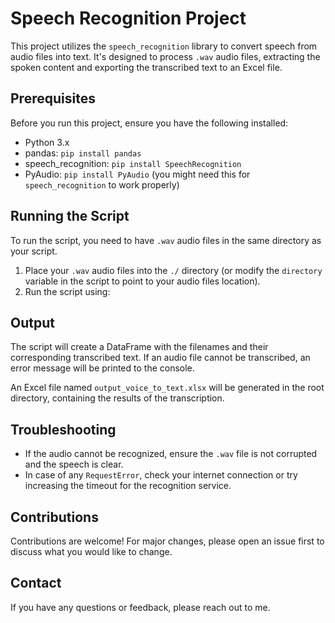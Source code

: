 # Speech Recognition Project

This project utilizes the `speech_recognition` library to convert speech from audio files into text. It's designed to process `.wav` audio files, extracting the spoken content and exporting the transcribed text to an Excel file.

## Prerequisites

Before you run this project, ensure you have the following installed:
- Python 3.x
- pandas: `pip install pandas`
- speech_recognition: `pip install SpeechRecognition`
- PyAudio: `pip install PyAudio` (you might need this for `speech_recognition` to work properly)


## Running the Script

To run the script, you need to have `.wav` audio files in the same directory as your script. 

1. Place your `.wav` audio files into the `./` directory (or modify the `directory` variable in the script to point to your audio files location).
2. Run the script using:

## Output

The script will create a DataFrame with the filenames and their corresponding transcribed text. If an audio file cannot be transcribed, an error message will be printed to the console.

An Excel file named `output_voice_to_text.xlsx` will be generated in the root directory, containing the results of the transcription.

## Troubleshooting

- If the audio cannot be recognized, ensure the `.wav` file is not corrupted and the speech is clear.
- In case of any `RequestError`, check your internet connection or try increasing the timeout for the recognition service.

## Contributions

Contributions are welcome! For major changes, please open an issue first to discuss what you would like to change.

## Contact

If you have any questions or feedback, please reach out to me.
